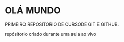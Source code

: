 # OLÁ MUNDO 
 PRIMEIRO REPOSITORIO DE CURSODE GIT E GITHUB.

 
repósitorio criado durante uma aula ao vivo 